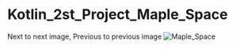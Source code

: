 # Kotlin_2st_Project_Maple_Space
Next to next image, Previous to previous image
![Maple_Space](https://github.com/flffkd12/Kotlin_2st_Project_Maple_Space/assets/166996451/3fda7017-1e96-45e7-92b4-674cdf6aefc0)
